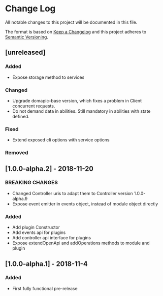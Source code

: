 # Change Log
All notable changes to this project will be documented in this file.

The format is based on [Keep a Changelog](http://keepachangelog.com/) 
and this project adheres to [Semantic Versioning](http://semver.org/).

## [unreleased]
### Added
- Expose storage method to services
### Changed
- Upgrade domapic-base version, which fixes a problem in Client concurrent requests.
- Do not demand data in abilities. Still mandatory in abilities with state defined.
### Fixed
- Extend exposed cli options with service options
### Removed

## [1.0.0-alpha.2] - 2018-11-20
### BREAKING CHANGES
- Changed Controller uris to adapt them to Controller version 1.0.0-alpha.9
- Expose event emitter in events object, instead of module object directly

### Added
- Add plugin Constructor
- Add events api for plugins
- Add controller api interface for plugins
- Expose extendOpenApi and addOperations methods to module and plugin

## [1.0.0-alpha.1] - 2018-11-4
### Added
- First fully functional pre-release
